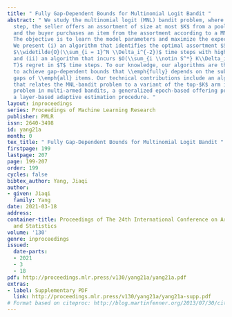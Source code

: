 ```yaml
---
title: " Fully Gap-Dependent Bounds for Multinomial Logit Bandit "
abstract: " We study the multinomial logit (MNL) bandit problem, where at each time
  step, the seller offers an assortment of size at most $K$ from a pool of $N$ items,
  and the buyer purchases an item from the assortment according to a MNL choice model.
  The objective is to learn the model parameters and maximize the expected revenue.
  We present (i) an algorithm that identifies the optimal assortment $S^*$ within
  $\\widetilde{O}(\\sum_{i = 1}^N \\Delta_i^{-2})$ time steps with high probability,
  and (ii) an algorithm that incurs $O(\\sum_{i \\notin S^*} K\\Delta_i^{-1} \\log
  T)$ regret in $T$ time steps. To our knowledge, our algorithms are the \\emph{first}
  to achieve gap-dependent bounds that \\emph{fully} depends on the suboptimality
  gaps of \\emph{all} items. Our technical contributions include an algorithmic framework
  that relates the MNL-bandit problem to a variant of the top-$K$ arm identification
  problem in multi-armed bandits, a generalized epoch-based offering procedure, and
  a layer-based adaptive estimation procedure. "
layout: inproceedings
series: Proceedings of Machine Learning Research
publisher: PMLR
issn: 2640-3498
id: yang21a
month: 0
tex_title: " Fully Gap-Dependent Bounds for Multinomial Logit Bandit "
firstpage: 199
lastpage: 207
page: 199-207
order: 199
cycles: false
bibtex_author: Yang, Jiaqi
author:
- given: Jiaqi
  family: Yang
date: 2021-03-18
address:
container-title: Proceedings of The 24th International Conference on Artificial Intelligence
  and Statistics
volume: '130'
genre: inproceedings
issued:
  date-parts:
  - 2021
  - 3
  - 18
pdf: http://proceedings.mlr.press/v130/yang21a/yang21a.pdf
extras:
- label: Supplementary PDF
  link: http://proceedings.mlr.press/v130/yang21a/yang21a-supp.pdf
# Format based on citeproc: http://blog.martinfenner.org/2013/07/30/citeproc-yaml-for-bibliographies/
---
```

